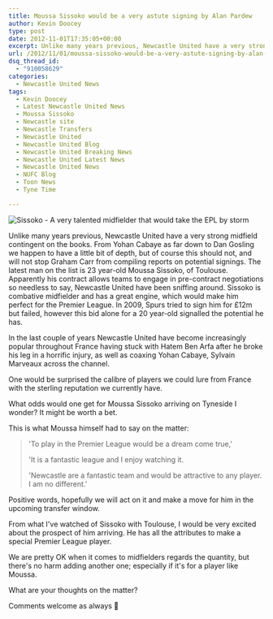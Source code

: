 ```yaml
---
title: Moussa Sissoko would be a very astute signing by Alan Pardew
author: Kevin Doocey
type: post
date: 2012-11-01T17:35:05+00:00
excerpt: Unlike many years previous, Newcastle United have a very strong midfield contingent on the books. From Yohan Cabaye as far down to Dan Gosling we happen to have a little bit of depth, but of course this should not..
url: /2012/11/01/moussa-sissoko-would-be-a-very-astute-signing-by-alan-pardew/
dsq_thread_id:
  - "910058629"
categories:
  - Newcastle United News
tags:
  - Kevin Doocey
  - Latest Newcastle United News
  - Moussa Sissoko
  - Newcastle site
  - Newcastle Transfers
  - Newcastle United
  - Newcastle United Blog
  - Newcastle United Breaking News
  - Newcastle United Latest News
  - Newcastle United News
  - NUFC Blog
  - Toon News
  - Tyne Time

---
```

![Sissoko - A very talented midfielder that would take the EPL by storm](https://www.tynetime.com/wp-content/uploads/2012/11/Moussa-Sissoko-Newcastle-United.jpg "Moussa-Sissoko-Newcastle-United")

Unlike many years previous, Newcastle United have a very strong midfield contingent on the books. From Yohan Cabaye as far down to Dan Gosling we happen to have a little bit of depth, but of course this should not, and will not stop Graham Carr from compiling reports on potential signings. The latest man on the list is 23 year-old Moussa Sissoko, of Toulouse. Apparently his contract allows teams to engage in pre-contract negotiations so needless to say, Newcastle United have been sniffing around. Sissoko is combative midfielder  and has a great engine, which would make him perfect for the Premier League. In 2009, Spurs tried to sign him for £12m but failed, however this bid alone for a 20 year-old signalled the potential he has.

In the last couple of years Newcastle United have become increasingly popular throughout France having stuck with Hatem Ben Arfa after he broke his leg in a horrific injury, as well as coaxing Yohan Cabaye, Sylvain Marveaux across the channel.

One would be surprised the calibre of players we could lure from France with the sterling reputation we currently have.

What odds would one get for Moussa Sissoko arriving on Tyneside I wonder? It might be worth a bet.

This is what Moussa himself had to say on the matter:

> 'To play in the Premier League would be a dream come true,'
>
> 'It is a fantastic league and I enjoy watching it.
>
> 'Newcastle are a fantastic team and would be attractive to any player. I am no different.'

Positive words, hopefully we will act on it and make a move for him in the upcoming transfer window.

From what I've watched of Sissoko with Toulouse, I would be very excited about the prospect of him arriving. He has all the attributes to make a special Premier League player.

We are pretty OK when it comes to midfielders regards the quantity, but there's no harm adding another one; especially if it's for a player like Moussa.

What are your thoughts on the matter?

Comments welcome as always 🙂
